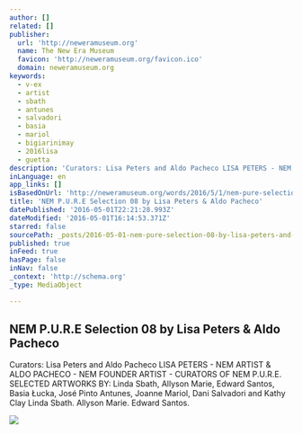 ```yaml
---
author: []
related: []
publisher:
  url: 'http://neweramuseum.org'
  name: The New Era Museum
  favicon: 'http://neweramuseum.org/favicon.ico'
  domain: neweramuseum.org
keywords:
  - v-ex
  - artist
  - sbath
  - antunes
  - salvadori
  - basia
  - mariol
  - bigiarinimay
  - 2016lisa
  - guetta
description: 'Curators: Lisa Peters and Aldo Pacheco LISA PETERS - NEM ARTIST & ALDO PACHECO - NEM FOUNDER ARTIST - CURATORS OF NEM P.U.R.E. SELECTED ARTWORKS BY: Linda Sbath, Allyson Marie, Edward Santos, Basia Łucka, José Pinto Antunes, Joanne Mariol, Dani Salvadori and Kathy Clay‎ Linda Sbath. Allyson Marie. Edward Santos.'
inLanguage: en
app_links: []
isBasedOnUrl: 'http://neweramuseum.org/words/2016/5/1/nem-pure-selection-08-by-lisa-peters-aldo-pacheco'
title: 'NEM P.U.R.E Selection 08 by Lisa Peters & Aldo Pacheco'
datePublished: '2016-05-01T22:21:28.993Z'
dateModified: '2016-05-01T16:14:53.371Z'
starred: false
sourcePath: _posts/2016-05-01-nem-pure-selection-08-by-lisa-peters-and-aldo-pacheco.md
published: true
inFeed: true
hasPage: false
inNav: false
_context: 'http://schema.org'
_type: MediaObject

---
```

<article style=""><h1>NEM P.U.R.E Selection 08 by Lisa Peters &amp; Aldo Pacheco</h1><p>Curators: Lisa Peters and Aldo Pacheco LISA PETERS - NEM ARTIST &amp; ALDO PACHECO - NEM FOUNDER ARTIST - CURATORS OF NEM P.U.R.E. SELECTED ARTWORKS BY: Linda Sbath, Allyson Marie, Edward Santos, Basia Łucka, José Pinto Antunes, Joanne Mariol, Dani Salvadori and Kathy Clay‎ Linda Sbath. Allyson Marie. Edward Santos.</p><img src="http://static1.squarespace.com/static/50e5b834e4b0837383d7bb18/50e5b834e4b0837383d7bb1f/572626e420c647f685e1bfac/1462119059151/13133182_10153409526447035_2624284038832898738_n.jpg?format=1000w" /></article>